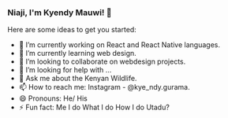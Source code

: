 ### Niaji, I'm Kyendy Mauwi! 👋

Here are some ideas to get you started:

- 🔭 I’m currently working on React and React Native languages.
- 🌱 I’m currently learning web design.
- 👯 I’m looking to collaborate on webdesign projects.
- 🤔 I’m looking for help with ...
- 💬 Ask me about the Kenyan Wildlife.
- 📫 How to reach me: Instagram - @kye_ndy.gurama.
- 😄 Pronouns: He/ His
- ⚡ Fun fact: Me I do What I do How I do Utadu?

